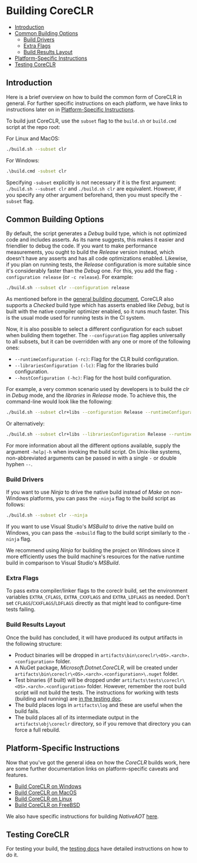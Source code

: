 # Building CoreCLR

* [Introduction](#introduction)
* [Common Building Options](#common-building-options)
  * [Build Drivers](#build-drivers)
  * [Extra Flags](#extra-flags)
  * [Build Results Layout](#build-results-layout)
* [Platform-Specific Instructions](#platform-specific-instructions)
* [Testing CoreCLR](#testing-coreclr)

## Introduction

Here is a brief overview on how to build the common form of CoreCLR in general. For further specific instructions on each platform, we have links to instructions later on in [Platform-Specific Instructions](#platform-specific-instructions).

To build just CoreCLR, use the `subset` flag to the `build.sh` or `build.cmd` script at the repo root:

For Linux and MacOS:

```bash
./build.sh --subset clr
```

For Windows:

```cmd
.\build.cmd -subset clr
```

Specifying `-subset` explicitly is not necessary if it is the first argument: `./build.sh --subset clr` and `./build.sh clr` are equivalent. However, if you specify any other argument beforehand, then you must specify the `-subset` flag.

## Common Building Options

By default, the script generates a _Debug_ build type, which is not optimized code and includes asserts. As its name suggests, this makes it easier and friendlier to debug the code. If you want to make performance measurements, you ought to build the _Release_ version instead, which doesn't have any asserts and has all code optimizations enabled. Likewise, if you plan on running tests, the _Release_ configuration is more suitable since it's considerably faster than the _Debug_ one. For this, you add the flag `-configuration release` (or `-c release`). For example:

```bash
./build.sh --subset clr --configuration release
```

As mentioned before in the [general building document](/docs/workflow/README.md#configurations-and-subsets), CoreCLR also supports a _Checked_ build type which has asserts enabled like _Debug_, but is built with the native compiler optimizer enabled, so it runs much faster. This is the usual mode used for running tests in the CI system.

Now, it is also possible to select a different configuration for each subset when building them together. The `--configuration` flag applies universally to all subsets, but it can be overridden with any one or more of the following ones:

* `--runtimeConfiguration (-rc)`: Flag for the CLR build configuration.
* `--librariesConfiguration (-lc)`: Flag for the libraries build configuration.
* `--hostConfiguration (-hc)`: Flag for the host build configuration.

For example, a very common scenario used by developers is to build the _clr_ in _Debug_ mode, and the _libraries_ in _Release_ mode. To achieve this, the command-line would look like the following:

```bash
./build.sh --subset clr+libs --configuration Release --runtimeConfiguration Debug
```

Or alternatively:

```bash
./build.sh --subset clr+libs --librariesConfiguration Release --runtimeConfiguration Debug
```

For more information about all the different options available, supply the argument `-help|-h` when invoking the build script. On Unix-like systems, non-abbreviated arguments can be passed in with a single `-` or double hyphen `--`.

### Build Drivers

If you want to use _Ninja_ to drive the native build instead of _Make_ on non-Windows platforms, you can pass the `-ninja` flag to the build script as follows:

```bash
./build.sh --subset clr --ninja
```

If you want to use Visual Studio's _MSBuild_ to drive the native build on Windows, you can pass the `-msbuild` flag to the build script similarly to the `-ninja` flag.

We recommend using _Ninja_ for building the project on Windows since it more efficiently uses the build machine's resources for the native runtime build in comparison to Visual Studio's _MSBuild_.

### Extra Flags

To pass extra compiler/linker flags to the coreclr build, set the environment variables `EXTRA_CFLAGS`, `EXTRA_CXXFLAGS` and `EXTRA_LDFLAGS` as needed. Don't set `CFLAGS`/`CXXFLAGS`/`LDFLAGS` directly as that might lead to configure-time tests failing.

### Build Results Layout

Once the build has concluded, it will have produced its output artifacts in the following structure:

* Product binaries will be dropped in `artifacts\bin\coreclr\<OS>.<arch>.<configuration>` folder.
* A NuGet package, _Microsoft.Dotnet.CoreCLR_, will be created under `artifacts\bin\coreclr\<OS>.<arch>.<configuration>\.nuget` folder.
* Test binaries (if built) will be dropped under `artifacts\tests\coreclr\<OS>.<arch>.<configuration>` folder. However, remember the root build script will not build the tests. The instructions for working with tests (building and running) are [in the testing doc](/docs/workflow/testing/coreclr/testing.md).
* The build places logs in `artifacts\log` and these are useful when the build fails.
* The build places all of its intermediate output in the `artifacts\obj\coreclr` directory, so if you remove that directory you can force a full rebuild.

## Platform-Specific Instructions

Now that you've got the general idea on how the _CoreCLR_ builds work, here are some further documentation links on platform-specific caveats and features.

* [Build CoreCLR on Windows](windows-instructions.md)
* [Build CoreCLR on MacOS](macos-instructions.md)
* [Build CoreCLR on Linux](linux-instructions.md)
* [Build CoreCLR on FreeBSD](freebsd-instructions.md)

We also have specific instructions for building _NativeAOT_ [here](/docs/workflow/building/coreclr/nativeaot.md).

## Testing CoreCLR

For testing your build, the [testing docs](/docs/workflow/testing/coreclr/testing.md) have detailed instructions on how to do it.

